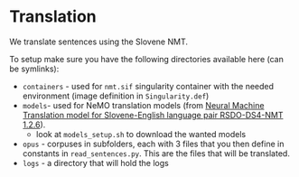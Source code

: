 # Translation 

We translate sentences using the Slovene NMT.

To setup make sure you have the following directories available here (can be symlinks):
+ `containers` - used for `nmt.sif` singularity container with the needed environment (image definition in `Singularity.def`)
+ `models`- used for NeMO translation models (from [Neural Machine Translation model for Slovene-English language pair RSDO-DS4-NMT 1.2.6](https://www.clarin.si/repository/xmlui/handle/11356/1736)).
    + look at `models_setup.sh` to download the wanted models
+ `opus` - corpuses in subfolders, each with 3 files that you then define in constants in `read_sentences.py`. This are the files that will be translated.
+ `logs` - a directory that will hold the logs
